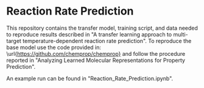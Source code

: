 # Reaction Rate Prediction

This repository contains the transfer model, training script, and data needed to reproduce results described in "A transfer learning approach to multi-target temperature-dependent reaction rate prediction". To reproduce the base model use the code provided in: \url{https://github.com/chemprop/chemprop} and follow the procedure reported in "Analyzing Learned Molecular Representations for Property Prediction".

An example run can be found in "Reaction_Rate_Prediction.ipynb".
